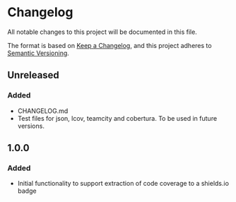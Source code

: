 # Changelog
All notable changes to this project will be documented in this file.

The format is based on [Keep a Changelog](https://keepachangelog.com/en/1.0.0/),
and this project adheres to [Semantic Versioning](https://semver.org/spec/v2.0.0.html).

## Unreleased
### Added 
- CHANGELOG.md
- Test files for json, lcov, teamcity and cobertura. To be used in future versions.

## 1.0.0
### Added
- Initial functionality to support extraction of code coverage to a shields.io badge
